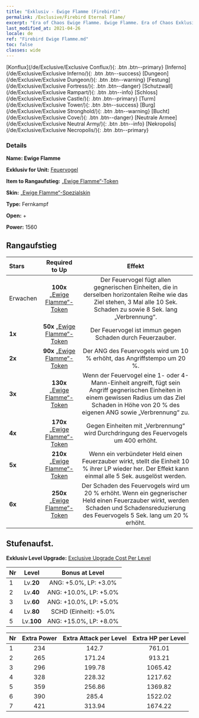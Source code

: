 ```yaml
---
title: "Exklusiv - Ewige Flamme (Firebird)"
permalink: /Exclusive/Firebird Eternal Flame/
excerpt: "Era of Chaos Ewige Flamme. Ewige Flamme. Era of Chaos Exklusiv Ewige Flamme. Feuervogel Exklusiv."
last_modified_at: 2021-04-26
locale: de
ref: "Firebird Ewige Flamme.md"
toc: false
classes: wide
---
```

 [Konflux](/de/Exclusive/Exclusive Conflux/){: .btn .btn--primary} [Inferno](/de/Exclusive/Exclusive Inferno/){: .btn .btn--success} [Dungeon](/de/Exclusive/Exclusive Dungeon/){: .btn .btn--warning} [Festung](/de/Exclusive/Exclusive Fortress/){: .btn .btn--danger} [Schutzwall](/de/Exclusive/Exclusive Rampart/){: .btn .btn--info} [Schloss](/de/Exclusive/Exclusive Castle/){: .btn .btn--primary} [Turm](/de/Exclusive/Exclusive Tower/){: .btn .btn--success} [Burg](/de/Exclusive/Exclusive Stronghold/){: .btn .btn--warning} [Bucht](/de/Exclusive/Exclusive Cove/){: .btn .btn--danger} [Neutrale Armee](/de/Exclusive/Exclusive Neutral Army/){: .btn .btn--info} [Nekropolis](/de/Exclusive/Exclusive Necropolis/){: .btn .btn--primary} 

### Details
 **Name: Ewige Flamme** 

 **Exklusiv for Unit:** [Feuervogel](/de/units/Firebird/) 

 **Item to Rangaufstieg:** [„Ewige Flamme“-Token](/ItemsDE/con_1001/)

 **Skin:** [„Ewige Flamme“-Spezialskin](/ItemsDE/con_669/)

 **Type:** Fernkampf

 **Open:** +

 **Power:** 1560

## Rangaufstieg

  |     Stars    |  Required to Up | Effekt |
  |:-------------|:---------------:|:---------------:|
  |  Erwachen  | **100x** [„Ewige Flamme“-Token](/ItemsDE/con_1001/) | <Brennendes Land> Der Feuervogel fügt allen gegnerischen Einheiten, die in derselben horizontalen Reihe wie das Ziel stehen, 3 Mal alle 10 Sek. Schaden zu sowie 8 Sek. lang „Verbrennung“. |
  | **1x** <i class="fas fa-star"/> | **50x** [„Ewige Flamme“-Token](/ItemsDE/con_1001/) | Der Feuervogel ist immun gegen Schaden durch Feuerzauber. |
  | **2x** <i class="fas fa-star"/> | **90x** [„Ewige Flamme“-Token](/ItemsDE/con_1001/) | Der ANG des Feuervogels wird um 10 % erhöht, das Angriffstempo um 20 %. |
  | **3x** <i class="fas fa-star"/> | **130x** [„Ewige Flamme“-Token](/ItemsDE/con_1001/) | Wenn der Feuervogel eine 1- oder 4-Mann-Einheit angreift, fügt sein Angriff gegnerischen Einheiten in einem gewissen Radius um das Ziel Schaden in Höhe von 20 % des eigenen ANG sowie „Verbrennung“ zu. |
  | **4x** <i class="fas fa-star"/> | **170x** [„Ewige Flamme“-Token](/ItemsDE/con_1001/) | Gegen Einheiten mit „Verbrennung“ wird Durchdringung des Feuervogels um 400 erhöht. |
  | **5x** <i class="fas fa-star"/> | **210x** [„Ewige Flamme“-Token](/ItemsDE/con_1001/) | Wenn ein verbündeter Held einen Feuerzauber wirkt, stellt die Einheit 10 % ihrer LP wieder her. Der Effekt kann einmal alle 5 Sek. ausgelöst werden. |
  | **6x** <i class="fas fa-star"/> | **250x** [„Ewige Flamme“-Token](/ItemsDE/con_1001/) | Der Schaden des Feuervogels wird um 20 % erhöht. Wenn ein gegnerischer Held einen Feuerzauber wirkt, werden Schaden und Schadensreduzierung des Feuervogels 5 Sek. lang um 20 % erhöht. |


## Stufenaufst.
 **Exklusiv Level Upgrade:** [Exclusive Upgrade Cost Per Level](/Exclusive/ExclusiveUpgradeCostPerLevel/)

  |  Nr  |   Level  | Bonus at Level |
  |:-----|:--------:|:--------------:|
  | 1 | Lv.**20** | ANG: +5.0%, LP: +3.0% |
  | 2 | Lv.**40** | ANG: +10.0%, LP: +5.0% |
  | 3 | Lv.**60** | ANG: +10.0%, LP: +5.0% |
  | 4 | Lv.**80** | SCHD (Einheit): +5.0% |
  | 5 | Lv.**100** | ANG: +15.0%, LP: +8.0% |


  |  Nr  |  Extra Power | Extra Attack per Level | Extra HP per Level |
  |:-----|:--------:|:--------:|:--------:|
  | 1 | 234 | 142.7 | 761.01 |
  | 2 | 265 | 171.24 | 913.21 |
  | 3 | 296 | 199.78 | 1065.42 |
  | 4 | 328 | 228.32 | 1217.62 |
  | 5 | 359 | 256.86 | 1369.82 |
  | 6 | 390 | 285.4 | 1522.02 |
  | 7 | 421 | 313.94 | 1674.22 |


